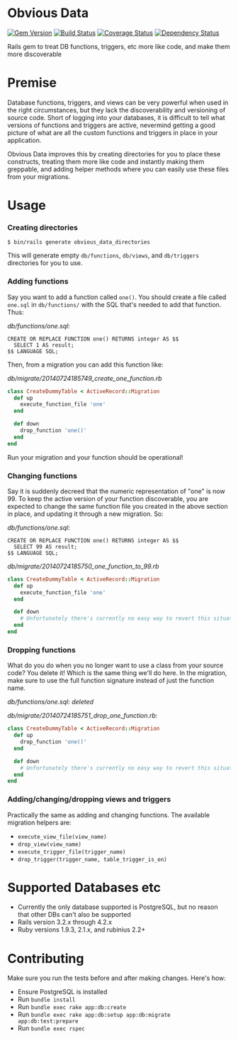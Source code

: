 Obvious Data
============

[![Gem Version](https://badge.fury.io/rb/obvious_data.svg)](https://rubygems.org/gems/obvious_data)
[![Build Status](https://travis-ci.org/enova/obvious_data.svg?branch=master)](https://travis-ci.org/enova/obvious_data)
[![Coverage Status](https://coveralls.io/repos/github/enova/obvious_data/badge.svg?branch=master)](https://coveralls.io/github/enova/obvious_data?branch=master)
[![Dependency Status](https://gemnasium.com/enova/obvious_data.svg)](https://gemnasium.com/enova/obvious_data)

Rails gem to treat DB functions, triggers, etc more like code, and make them more discoverable

Premise
=======
Database functions, triggers, and views can be very powerful when used in the right circumstances, but they lack the discoverability and versioning of source code. Short of logging into your databases, it is difficult to tell what versions of functions and triggers are active, nevermind getting a good picture of what are all the custom functions and triggers in place in your application.

Obvious Data improves this by creating directories for you to place these constructs, treating them more like code and instantly making them greppable, and adding helper methods where you can easily use these files from your migrations.

Usage
=====

### Creating directories
```
$ bin/rails generate obvious_data_directories
```

This will generate empty `db/functions`, `db/views`, and `db/triggers` directories for you to use.

### Adding functions
Say you want to add a function called `one()`. You should create a file called `one.sql` in `db/functions/` with the SQL that's needed to add that function. Thus:

_db/functions/one.sql_:

```
CREATE OR REPLACE FUNCTION one() RETURNS integer AS $$
  SELECT 1 AS result;
$$ LANGUAGE SQL;
```

Then, from a migration you can add this function like:

*db/migrate/20140724185749_create_one_function.rb*

```ruby
class CreateDummyTable < ActiveRecord::Migration
  def up
    execute_function_file 'one'
  end

  def down
    drop_function 'one()'
  end
end
```

Run your migration and your function should be operational!

### Changing functions
Say it is suddenly decreed that the numeric representation of "one" is now 99. To keep the active version of your function discoverable, you are expected to change the same function file you created in the above section in place, and updating it through a new migration. So:

*db/functions/one.sql*:

```
CREATE OR REPLACE FUNCTION one() RETURNS integer AS $$
  SELECT 99 AS result;
$$ LANGUAGE SQL;
```

*db/migrate/20140724185750_one_function_to_99.rb*

```ruby
class CreateDummyTable < ActiveRecord::Migration
  def up
    execute_function_file 'one'
  end

  def down
    # Unfortunately there's currently no easy way to revert this situation
  end
end
```

### Dropping functions
What do you do when you no longer want to use a class from your source code? You delete it! Which is the same thing we'll do here. In the migration, make sure to use the full function signature instead of just the function name.

*db/functions/one.sql: *deleted**

*db/migrate/20140724185751_drop_one_function.rb:*

```ruby
class CreateDummyTable < ActiveRecord::Migration
  def up
    drop_function 'one()'
  end

  def down
    # Unfortunately there's currently no easy way to revert this situation
  end
end
```

### Adding/changing/dropping views and triggers
Practically the same as adding and changing functions. The available migration helpers are:

- `execute_view_file(view_name)`
- `drop_view(view_name)`
- `execute_trigger_file(trigger_name)`
- `drop_trigger(trigger_name, table_trigger_is_on)`

Supported Databases etc
=======================

- Currently the only database supported is PostgreSQL, but no reason that other DBs can't also be supported
- Rails version 3.2.x through 4.2.x
- Ruby versions 1.9.3, 2.1.x, and rubinius 2.2+

Contributing
============
Make sure you run the tests before and after making changes. Here's how:

- Ensure PostgreSQL is installed
- Run `bundle install`
- Run `bundle exec rake app:db:create`
- Run `bundle exec rake app:db:setup app:db:migrate app:db:test:prepare`
- Run `bundle exec rspec`
